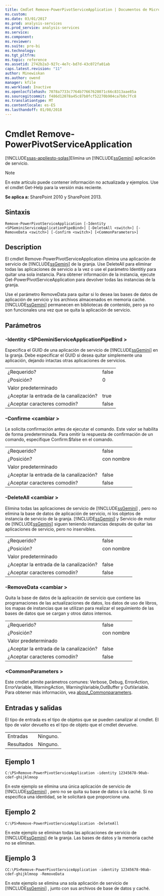 ```yaml
---
title: Cmdlet Remove-PowerPivotServiceApplication | Documentos de Microsoft
ms.custom: 
ms.date: 03/01/2017
ms.prod: analysis-services
ms.prod_service: analysis-services
ms.service: 
ms.component: 
ms.reviewer: 
ms.suite: pro-bi
ms.technology: 
ms.tgt_pltfrm: 
ms.topic: reference
ms.assetid: 2742b2a3-927c-4e7c-bd7d-43c072fa01ab
caps.latest.revision: "11"
author: Minewiskan
ms.author: owend
manager: kfile
ms.workload: Inactive
ms.openlocfilehash: 7078a7733c7764b77667628071c66c8313aae85a
ms.sourcegitcommit: f486d12078a45c87b0fcf52270b904ca7b0c7fc8
ms.translationtype: MT
ms.contentlocale: es-ES
ms.lasthandoff: 01/08/2018
---
```

# <a name="remove-powerpivotserviceapplication-cmdlet"></a>Cmdlet Remove-PowerPivotServiceApplication
[!INCLUDE[ssas-appliesto-sqlas](../../includes/ssas-appliesto-sqlas.md)]Elimina un [!INCLUDE[ssGemini](../../includes/ssgemini-md.md)] aplicación de servicio.  

>[!NOTE] 
>En este artículo puede contener información no actualizada y ejemplos. Use el cmdlet Get-Help para la versión más reciente.
  
 **Se aplica a:** SharePoint 2010 y SharePoint 2013.  
  
## <a name="syntax"></a>Sintaxis  
  
```  
Remove-PowerPivotServiceApplication [-Identity <SPGeminiServiceApplicationPipeBind>] [-DeleteAll <switch>] [-RemoveData <switch>] [-Confirm <switch>] [<CommonParameters>]  
```  
  
## <a name="description"></a>Description  
 El cmdlet Remove-PowerPivotServiceApplication elimina una aplicación de servicio de [!INCLUDE[ssGemini](../../includes/ssgemini-md.md)] de la granja. Use DeleteAll para eliminar todas las aplicaciones de servicio a la vez o use el parámetro Identitiy para quitar una sola instancia. Para obtener información de la instancia, ejecute Get-PowerPivotServiceApplication para devolver todas las instancias de la granja.  
  
 Use el parámetro RemoveData para quitar si lo desea las bases de datos de aplicación de servicio y los archivos almacenados en memoria caché. [!INCLUDE[ssGemini](../../includes/ssgemini-md.md)] permanecen en bibliotecas de contenido, pero ya no son funcionales una vez que se quita la aplicación de servicio.  
  
## <a name="parameters"></a>Parámetros  
  
### <a name="-identity-spgeminiserviceapplicationpipebind"></a>-Identity \<SPGeminiServiceApplicationPipeBind >  
 Especifica el GUID de una aplicación de servicio de [!INCLUDE[ssGemini](../../includes/ssgemini-md.md)] en la granja. Debe especificar el GUID si desea quitar simplemente una aplicación, dejando intactas otras aplicaciones de servicios.  
  
|||  
|-|-|  
|¿Requerido?|false|  
|¿Posición?|0|  
|Valor predeterminado||  
|¿Aceptar la entrada de la canalización?|true|  
|¿Aceptar caracteres comodín?|false|  
  
### <a name="-confirm-switch"></a>-Confirme \<cambiar >  
 Le solicita confirmación antes de ejecutar el comando. Este valor se habilita de forma predeterminada. Para omitir la respuesta de confirmación de un comando, especifique Confirm:$false en el comando.  
  
|||  
|-|-|  
|¿Requerido?|false|  
|¿Posición?|con nombre|  
|Valor predeterminado||  
|¿Aceptar la entrada de la canalización?|false|  
|¿Aceptar caracteres comodín?|false|  
  
### <a name="-deleteall-switch"></a>-DeleteAll \<cambiar >  
 Elimina todas las aplicaciones de servicio de [!INCLUDE[ssGemini](../../includes/ssgemini-md.md)] , pero no elimina la base de datos de aplicación de servicio, ni los objetos de instancia de servicio de la granja. [!INCLUDE[ssGemini](../../includes/ssgemini-md.md)] y Servicio de motor de [!INCLUDE[ssGemini](../../includes/ssgemini-md.md)] siguen teniendo instancias después de quitar las aplicaciones de servicio, pero no inservibles.  
  
|||  
|-|-|  
|¿Requerido?|false|  
|¿Posición?|con nombre|  
|Valor predeterminado||  
|¿Aceptar la entrada de la canalización?|false|  
|¿Aceptar caracteres comodín?|false|  
  
### <a name="-removedata-switch"></a>-RemoveData \<cambiar >  
 Quita la base de datos de la aplicación de servicio que contiene las programaciones de las actualizaciones de datos, los datos de uso de libros, los mapas de instancias que se utilizan para realizar el seguimiento de las bases de datos que se cargan y otros datos internos.  
  
|||  
|-|-|  
|¿Requerido?|false|  
|¿Posición?|con nombre|  
|Valor predeterminado||  
|¿Aceptar la entrada de la canalización?|false|  
|¿Aceptar caracteres comodín?|false|  
  
### <a name="commonparameters"></a>\<CommonParameters >  
 Este cmdlet admite parámetros comunes: Verbose, Debug, ErrorAction, ErrorVariable, WarningAction, WarningVariable,OutBuffer y OutVariable. Para obtener más información, vea [about_Commonparameters](http://go.microsoft.com/fwlink/?linkID=227825).  
  
## <a name="inputs-and-outputs"></a>Entradas y salidas  
 El tipo de entrada es el tipo de objetos que se pueden canalizar al cmdlet. El tipo de valor devuelto es el tipo de objeto que el cmdlet devuelve.  
  
|||  
|-|-|  
|Entradas|Ninguno.|  
|Resultados|Ninguno.|  
  
## <a name="example-1"></a>Ejemplo 1  
  
```  
C:\PS>Remove-PowerPivotServiceApplication -identity 12345678-90ab-cdef-ghijklmnop  
```  
  
 En este ejemplo se elimina una única aplicación de servicio de [!INCLUDE[ssGemini](../../includes/ssgemini-md.md)] , pero no se quita su base de datos o la caché. Si no especifica una identidad, se le solicitará que proporcione una.  
  
## <a name="example-2"></a>Ejemplo 2  
  
```  
C:\PS>Remove-PowerPivotServiceApplication -DeleteAll  
```  
  
 En este ejemplo se eliminan todas las aplicaciones de servicio de [!INCLUDE[ssGemini](../../includes/ssgemini-md.md)] de la granja. Las bases de datos y la memoria caché no se eliminan.  
  
## <a name="example-3"></a>Ejemplo 3  
  
```  
CC:\PS>Remove-PowerPivotServiceApplication -identity 12345678-90ab-cdef-ghijklmnop -RemoveData  
```  
  
 En este ejemplo se elimina una sola aplicación de servicio de [!INCLUDE[ssGemini](../../includes/ssgemini-md.md)] , junto con sus archivos de base de datos y caché.  
  
  
